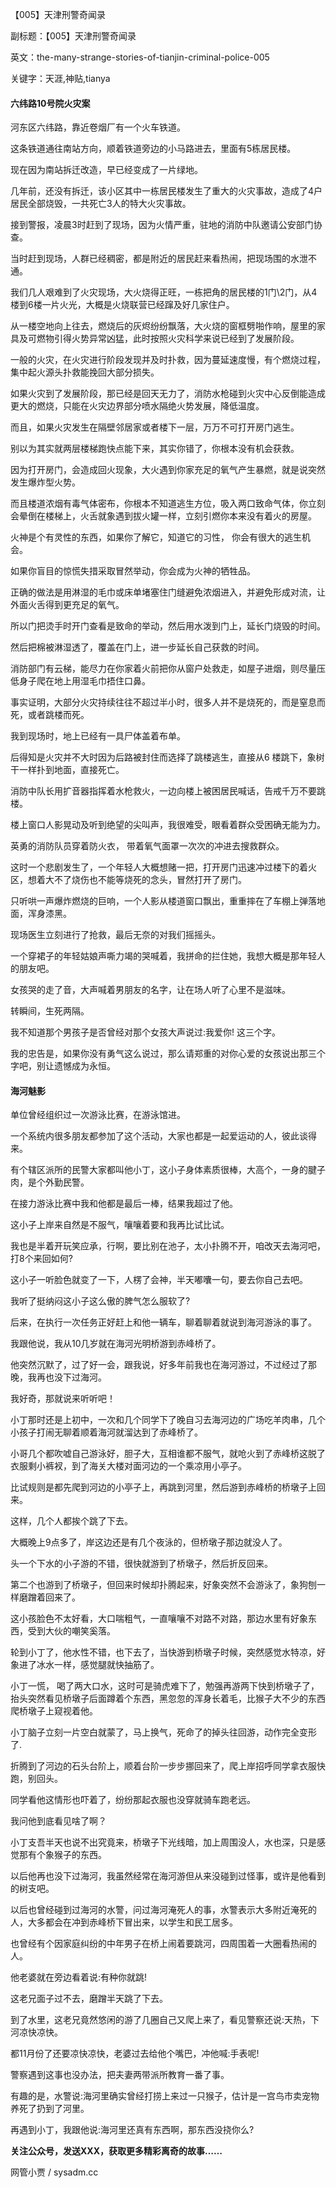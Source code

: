 【005】天津刑警奇闻录

副标题：【005】天津刑警奇闻录

英文：the-many-strange-stories-of-tianjin-criminal-police-005

关键字：天涯,神贴,tianya



#### 六纬路10号院火灾案

河东区六纬路，靠近卷烟厂有一个火车铁道。

这条铁道通往南站方向，顺着铁道旁边的小马路进去，里面有5栋居民楼。

现在因为南站拆迁改造，早已经变成了一片绿地。

几年前，还没有拆迁，该小区其中一栋居民楼发生了重大的火灾事故，造成了4户居民全部烧毁，一共死亡3人的特大火灾事故。




接到警报，凌晨3时赶到了现场，因为火情严重，驻地的消防中队邀请公安部门协查。

当时赶到现场，人群已经稠密，都是附近的居民赶来看热闹，把现场围的水泄不通。

我们几人艰难到了火灾现场，大火烧得正旺，一栋把角的居民楼的1门\2门，从4楼到6楼一片火光，大概是火烧联营已经蹿及好几家住户。




从一楼空地向上往去，燃烧后的灰烬纷纷飘落，大火烧的窗框劈啪作响，屋里的家具及可燃物引得火势异常凶猛，此时按照火灾科学来说已经到了发展阶段。

一般的火灾，在火灾进行阶段发现并及时扑救，因为蔓延速度慢，有个燃烧过程，集中起火源头扑救能挽回大部分损失。

如果火灾到了发展阶段，那已经是回天无力了，消防水枪碰到火灾中心反倒能造成更大的燃烧，只能在火灾边界部分喷水隔绝火势发展，降低温度。

而且，如果火灾发生在隔壁邻居家或者楼下一层，万万不可打开房门逃生。

别以为其实就两层楼梯跑快点能下来，其实你错了，你根本没有机会获救。

因为打开房门，会造成回火现象，大火遇到你家充足的氧气产生暴燃，就是说突然发生爆炸型火势。

而且楼道浓烟有毒气体密布，你根本不知道逃生方位，吸入两口致命气体，你立刻会晕倒在楼梯上，火舌就象遇到拔火罐一样，立刻引燃你本来没有着火的房屋。




火神是个有灵性的东西，如果你了解它，知道它的习性， 你会有很大的逃生机会。

如果你盲目的惊慌失措采取冒然举动，你会成为火神的牺牲品。

正确的做法是用淋湿的毛巾或床单堵塞住门缝避免浓烟进入，并避免形成对流，让外面火舌得到更充足的氧气。

所以门把烫手时开门查看是致命的举动，然后用水泼到门上，延长门烧毁的时间。

然后把棉被淋湿透了，覆盖在门上，进一步延长自己获救的时间。

消防部门有云梯，能尽力在你家着火前把你从窗户处救走，如屋子进烟，则尽量压低身子爬在地上用湿毛巾捂住口鼻。

事实证明，大部分火灾持续往往不超过半小时，很多人并不是烧死的，而是窒息而死，或者跳楼而死。




我到现场时，地上已经有一具尸体盖着布单。

后得知是火灾并不大时因为后路被封住而选择了跳楼逃生，直接从6 楼跳下，象树干一样扑到地面，直接死亡。

消防中队长用扩音器指挥着水枪救火，一边向楼上被困居民喊话，告戒千万不要跳楼。

楼上窗口人影晃动及听到绝望的尖叫声，我很难受，眼看着群众受困确无能为力。

英勇的消防队员穿着防火衣， 带着氧气面罩一次次的冲进去搜救群众。

这时一个悲剧发生了，一个年轻人大概想赌一把，打开房门迅速冲过楼下的着火区，想着大不了烧伤也不能等烧死的念头，冒然打开了房门。

只听哄一声爆炸燃烧的巨响，一个人影从楼道窗口飘出，重重摔在了车棚上弹落地面，浑身漆黑。

现场医生立刻进行了抢救，最后无奈的对我们摇摇头。




一个穿裙子的年轻姑娘声嘶力竭的哭喊着，我拼命的拦住她，我想大概是那年轻人的朋友吧。

女孩哭的走了音，大声喊着男朋友的名字，让在场人听了心里不是滋味。

转瞬间，生死两隔。

我不知道那个男孩子是否曾经对那个女孩大声说过:我爱你! 这三个字。

我的忠告是，如果你没有勇气这么说过，那么请郑重的对你心爱的女孩说出那三个字吧，别让遗憾成为永恒。



#### 海河魅影

单位曾经组织过一次游泳比赛，在游泳馆进。

一个系统内很多朋友都参加了这个活动，大家也都是一起爱运动的人，彼此谈得来。

有个辖区派所的民警大家都叫他小丁，这小子身体素质很棒，大高个，一身的腱子肉，是个外勤民警。

在接力游泳比赛中我和他都是最后一棒，结果我超过了他。




这小子上岸来自然是不服气，嚷嚷着要和我再比试比试。

我也是半着开玩笑应承，行啊，要比别在池子，太小扑腾不开，咱改天去海河吧，打8个来回如何?

这小子一听脸色就变了一下，人楞了会神，半天嘟囔一句，要去你自己去吧。

我听了挺纳闷这小子这么傲的脾气怎么服软了?




后来，在执行一次任务正好赶上和他一辆车，聊着聊着就说到海河游泳的事了。

我跟他说，我从10几岁就在海河光明桥游到赤峰桥了。

他突然沉默了，过了好一会，跟我说，好多年前我也在海河游过，不过经过了那晚，我再也没下过海河。

我好奇，那就说来听听吧！




小丁那时还是上初中，一次和几个同学下了晚自习去海河边的广场吃羊肉串，几个小孩子打闹无聊着顺着海河就溜达到了赤峰桥了。

小哥几个都吹嘘自己游泳好，胆子大，互相谁都不服气，就呛火到了赤峰桥这脱了衣服剩小裤衩，到了海关大楼对面河边的一个乘凉用小亭子。

比试规则是都先爬到河边的小亭子上，再跳到河里，然后游到赤峰桥的桥墩子上回来。

这样，几个人都挨个跳了下去。




大概晚上9点多了，岸这边还是有几个夜泳的，但桥墩子那边就没人了。

头一个下水的小子游的不错，很快就游到了桥墩子，然后折反回来。

第二个也游到了桥墩子，但回来时候却扑腾起来，好象突然不会游泳了，象狗刨一样磨蹭着回来了。

这小孩脸色不太好看，大口喘粗气，一直嚷嚷不对路不对路，那边水里有好象东西，受到大伙的嘲笑奚落。

轮到小丁了，他水性不错，也下去了，当快游到桥墩子时候，突然感觉水特凉，好象进了冰水一样，感觉腿就快抽筋了。

小丁一慌， 喝了两大口水，这时可是骑虎难下了，勉强再游两下快到桥墩子了，抬头突然看见桥墩子后面蹲着个东西，黑忽忽的浑身长着毛，比猴子大不少的东西爬桥墩子上窥视着他。

小丁脑子立刻一片空白就蒙了，马上换气，死命了的掉头往回游，动作完全变形了.

折腾到了河边的石头台阶上，顺着台阶一步步挪回来了，爬上岸招呼同学拿衣服快跑，别回头。

同学看他这情形也吓着了，纷纷那起衣服也没穿就骑车跑老远。




我问他到底看见啥了啊？

小丁支吾半天也说不出究竟来，桥墩子下光线暗，加上周围没人，水也深，只是感觉那有个象猴子的东西。

以后他再也没下过海河，我虽然经常在海河游但从来没碰到过怪事，或许是他看到的树支吧。

以后也曾经碰到过海河的水警，问过海河淹死人的事，水警表示大多附近淹死的人，大多都会在冲到赤峰桥下冒出来，以学生和民工居多。

也曾经有个因家庭纠纷的中年男子在桥上闹着要跳河，四周围着一大圈看热闹的人。

他老婆就在旁边看着说:有种你就跳!

这老兄面子过不去，磨蹭半天跳了下去。



到了水里，这老兄竟然悠闲的游了几圈自己又爬上来了，看见警察还说:天热，下河凉快凉快。

都11月份了还要凉快凉快，老婆过去给他个嘴巴，冲他喊:手表呢!

警察遇到这事也没办法，把夫妻两带派所教育一番了事。

有趣的是，水警说:海河里确实曾经打捞上来过一只猴子，估计是一宫鸟市卖宠物养死了扔到了河里。

再遇到小丁，我跟他说:海河里还真有东西啊，那东西没挠你么?



**关注公众号，发送XXX，获取更多精彩离奇的故事……**



网管小贾 / sysadm.cc